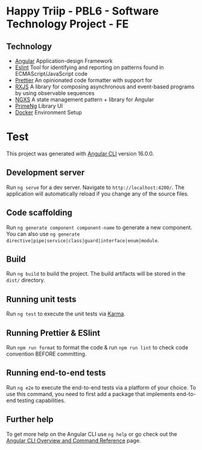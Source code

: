 # Happy Triip - PBL6 - Software Technology Project - FE

## Technology

- [Angular](https://angular.io/) Application-design Framework
- [Eslint](https://eslint.org/) Tool for identifying and reporting on patterns found in ECMAScript/JavaScript code
- [Prettier](https://prettier.io/) An opinionated code formatter with support for
- [RXJS](https://rxjs.dev/) A library for composing asynchronous and event-based programs by using observable sequences
- [NGXS](https://www.ngxs.io/) A state management pattern + library for Angular
- [PrimeNg](https://primeng.org/) Library UI
- [Docker](https://docs.docker.com/) Environment Setup

# Test

This project was generated with [Angular CLI](https://github.com/angular/angular-cli) version 16.0.0.

## Development server

Run `ng serve` for a dev server. Navigate to `http://localhost:4200/`. The application will automatically reload if you change any of the source files.

## Code scaffolding

Run `ng generate component component-name` to generate a new component. You can also use `ng generate directive|pipe|service|class|guard|interface|enum|module`.

## Build

Run `ng build` to build the project. The build artifacts will be stored in the `dist/` directory.

## Running unit tests

Run `ng test` to execute the unit tests via [Karma](https://karma-runner.github.io).

## Running Prettier & ESlint

Run `npm run format` to format the code & run `npm run lint` to check code convention BEFORE committing.

## Running end-to-end tests

Run `ng e2e` to execute the end-to-end tests via a platform of your choice. To use this command, you need to first add a package that implements end-to-end testing capabilities.

## Further help

To get more help on the Angular CLI use `ng help` or go check out the [Angular CLI Overview and Command Reference](https://angular.io/cli) page.
